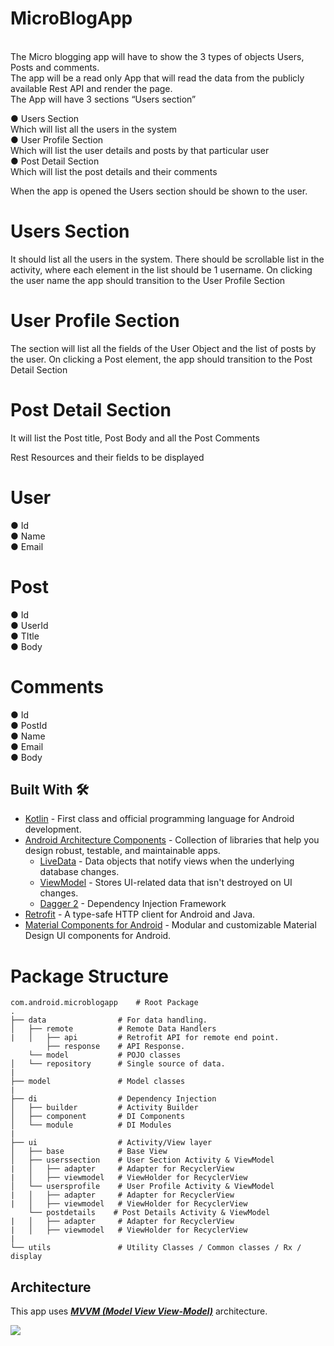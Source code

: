 # MicroBlogApp
</br>
The Micro blogging app will have to show the 3 types of objects Users, Posts and comments.
</br>
The app will be a read only App that will read the data from the publicly available Rest API and render
the page.
</br>
The App will have 3 sections “Users section”
</br>

● Users Section
</br>
Which will list all the users in the system
</br>
● User Profile Section 
</br>
Which will list the user details and posts by that particular user
</br>
● Post Detail Section
</br>
Which will list the post details and their comments

When the app is opened the Users section should be shown to the user.
</br>
# Users Section 
It should list all the users in the system. There should be scrollable list in the activity,
where each element in the list should be 1 username. On clicking the user name the app should
transition to the User Profile Section
</br>
# User Profile Section
The section will list all the fields of the User Object and the list of posts by the user.
On clicking a Post element, the app should transition to the Post Detail Section
</br>
# Post Detail Section
It will list the Post title, Post Body and all the Post Comments

Rest Resources and their fields to be displayed
</br>

# User
● Id
</br>
● Name
</br>
● Email
</br>

# Post
● Id
</br>
● UserId
</br>
● TItle
</br>
● Body
</br>

# Comments
● Id
</br>
● PostId
</br>
● Name
</br>
● Email
</br>
● Body

## Built With 🛠
- [Kotlin](https://kotlinlang.org/) - First class and official programming language for Android development.
- [Android Architecture Components](https://developer.android.com/topic/libraries/architecture) - Collection of libraries that help you design robust, testable, and maintainable apps.
  - [LiveData](https://developer.android.com/topic/libraries/architecture/livedata) - Data objects that notify views when the underlying database changes.
  - [ViewModel](https://developer.android.com/topic/libraries/architecture/viewmodel) - Stores UI-related data that isn't destroyed on UI changes. 
  - [Dagger 2](https://dagger.dev/) - Dependency Injection Framework
- [Retrofit](https://square.github.io/retrofit/) - A type-safe HTTP client for Android and Java.
- [Material Components for Android](https://github.com/material-components/material-components-android) - Modular and customizable Material Design UI components for Android.

# Package Structure
    
    com.android.microblogapp    # Root Package
    .
    ├── data                # For data handling.
    │   ├── remote          # Remote Data Handlers     
    |   │   ├── api         # Retrofit API for remote end point.
            ├── response    # API Response. 
        └── model           # POJO classes  
    │   └── repository      # Single source of data.
    |
    ├── model               # Model classes
    |
    ├── di                  # Dependency Injection             
    │   ├── builder         # Activity Builder
    │   ├── component       # DI Components       
    │   └── module          # DI Modules
    |
    ├── ui                  # Activity/View layer
    │   ├── base            # Base View
    │   ├── userssection    # User Section Activity & ViewModel
    |   │   ├── adapter     # Adapter for RecyclerView
    |   │   ├── viewmodel   # ViewHolder for RecyclerView   
    │   └── usersprofile    # User Profile Activity & ViewModel
    |   │   ├── adapter     # Adapter for RecyclerView
    |   │   ├── viewmodel   # ViewHolder for RecyclerView
        └── postdetails    # Post Details Activity & ViewModel
    |   │   ├── adapter     # Adapter for RecyclerView
    |   │   ├── viewmodel   # ViewHolder for RecyclerView
    |
    └── utils               # Utility Classes / Common classes / Rx / display

## Architecture
This app uses [***MVVM (Model View View-Model)***](https://developer.android.com/jetpack/docs/guide#recommended-app-arch) architecture.

![](https://developer.android.com/topic/libraries/architecture/images/final-architecture.png)



